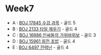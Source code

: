 # Week7

- A : [BOJ 17845 수강 과목](https://www.acmicpc.net/problem/17845) - 골드 5
- B : [BOJ 2133 타일 채우기](https://www.acmicpc.net/problem/2133) - 골드 4
- C : [BOJ 16986 인싸들의 가위바위보](https://www.acmicpc.net/problem/16986) - 골드 3
- D : [BOJ 15961 회전 초밥](https://www.acmicpc.net/problem/15961) - 골드 4
- E : [BOJ 6497 전력난](https://www.acmicpc.net/problem/6497) - 골드 4
